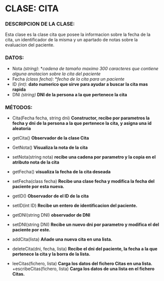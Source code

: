 # CLASE: CITA
### DESCRIPCION DE LA CLASE:
Esta clase es la clase cita que posee la informacion sobre la fecha de la cita, un identificador de la misma y un apartado de notas sobre la evaluacion del paciente. 

### DATOS:
+ Nota _(string)_:  **cadena de tamaño maximo 300 caracteres que contiene alguna anotacion sobre la cita del paciente*
+ Fecha _(class fecha)_: **fecha de la cita para un paciente*
+ ID _(int)_: **dato numerico que sirve para ayudar a buscar la cita mas rapida**
+ DNI _(string)_ **DNI de la persona a la que pertenece la cita** 

### MÉTODOS:
- Cita(Fecha fecha, string dni) **Constructor, recibe por parametros la fecha y dni de la persona a la que pertenece la cita, y asigna una id aleatoria**
+ getCita() **Observador de la clase Cita**
- GetNota() **Visualiza la nota de la cita**
+ setNota(string nota) **recibe una cadena por parametro y la copia en el atributo nota de la cita**
- getFecha() **visualiza la fecha de la cita deseada**
+ setFecha(class fecha) **Recibe una clase fecha y modifica la fecha del paciente por esta nueva.**
- getID() **Observador de el ID de la cita**
+ setID(int ID) **Recibe un entero de identificacion del paciente.**
- getDNI(string DNI) **observador de DNI**
+ setDNI(string DNI) **Recibe un nuevo dni por parametro y modifica el del paciente por este.**

- addCita(lista) **Añade una nueva cita en una lista.**
+ deleteCita(dni, fecha, lista) **Recibe el dni del paciente, la fecha a la que pertenece la cita y la borra de la lista.**
- leeCitas(fichero, lista) **Carga los datos del fichero Citas en una lista.**
+escribeCitas(fichero, lista) **Carga los datos de una lista en el fichero Citas.**
